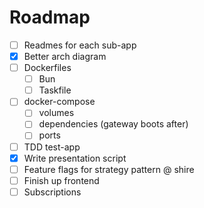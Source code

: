 # Roadmap

 - [ ] Readmes for each sub-app
 - [x] Better arch diagram 
 - [ ] Dockerfiles
     - [ ] Bun
     - [ ] Taskfile
 - [ ] docker-compose
    - [ ] volumes
    - [ ] dependencies (gateway boots after)
    - [ ] ports
 - [ ] TDD test-app
 - [X] Write presentation script
 - [ ] Feature flags for strategy pattern @ shire
 - [ ] Finish up frontend
 - [ ] Subscriptions

